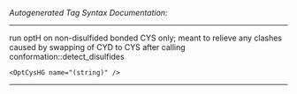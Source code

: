_Autogenerated Tag Syntax Documentation:_

---
run optH on non-disulfided bonded CYS only; meant to relieve any clashes caused by swapping of CYD to CYS after calling conformation::detect_disulfides

```
<OptCysHG name="(string)" />
```



---
